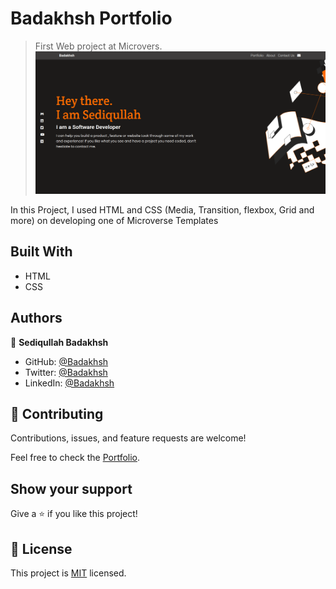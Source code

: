 # Badakhsh Portfolio

> First Web project at Microvers.
![screenshot](./image/screenshot.png)


In this Project, I used HTML and CSS (Media, Transition, flexbox, Grid and more) on developing one of Microverse Templates


## Built With

- HTML
- CSS



## Authors

👤 **Sediqullah Badakhsh**

- GitHub: [@Badakhsh](https://github.com/sediqullahbadakhsh)
- Twitter: [@Badakhsh](https://twitter.com/sediqullah6)
- LinkedIn: [@Badakhsh](https://linkedin.com/in/sediqullah-badakhsh-999053a8)

## 🤝 Contributing

Contributions, issues, and feature requests are welcome!

Feel free to check the [Portfolio](https://sediqullahbadakhsh.github.io/badakhsh-portfolio/).

## Show your support

Give a ⭐️ if you like this project!

## 📝 License

This project is [MIT](./MIT.md) licensed.

